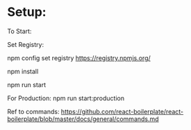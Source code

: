 # Setup:

To Start:

Set Registry:

npm config set registry https://registry.npmjs.org/


npm install

npm run start

For Production:
npm run start:production

Ref to commands:
https://github.com/react-boilerplate/react-boilerplate/blob/master/docs/general/commands.md
